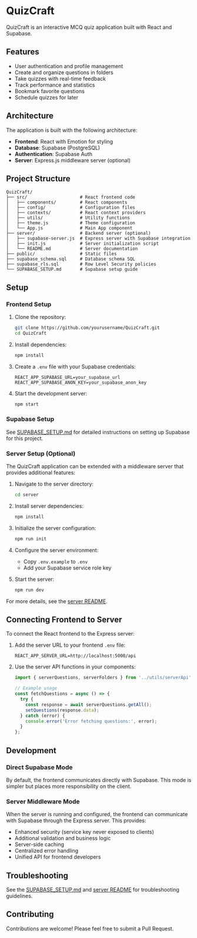 # QuizCraft

QuizCraft is an interactive MCQ quiz application built with React and Supabase.

## Features

- User authentication and profile management
- Create and organize questions in folders
- Take quizzes with real-time feedback
- Track performance and statistics
- Bookmark favorite questions
- Schedule quizzes for later

## Architecture

The application is built with the following architecture:

- **Frontend**: React with Emotion for styling
- **Database**: Supabase (PostgreSQL)
- **Authentication**: Supabase Auth
- **Server**: Express.js middleware server (optional)

## Project Structure

```
QuizCraft/
├── src/                    # React frontend code
│   ├── components/         # React components
│   ├── config/             # Configuration files
│   ├── contexts/           # React context providers
│   ├── utils/              # Utility functions
│   ├── theme.js            # Theme configuration
│   └── App.js              # Main App component
├── server/                 # Backend server (optional)
│   ├── supabase-server.js  # Express server with Supabase integration
│   ├── init.js             # Server initialization script
│   └── README.md           # Server documentation
├── public/                 # Static files
├── supabase_schema.sql     # Database schema SQL
├── supabase_rls.sql        # Row Level Security policies
└── SUPABASE_SETUP.md       # Supabase setup guide
```

## Setup

### Frontend Setup

1. Clone the repository:
   ```bash
   git clone https://github.com/yourusername/QuizCraft.git
   cd QuizCraft
   ```

2. Install dependencies:
   ```bash
   npm install
   ```

3. Create a `.env` file with your Supabase credentials:
   ```
   REACT_APP_SUPABASE_URL=your_supabase_url
   REACT_APP_SUPABASE_ANON_KEY=your_supabase_anon_key
   ```

4. Start the development server:
   ```bash
   npm start
   ```

### Supabase Setup

See [SUPABASE_SETUP.md](SUPABASE_SETUP.md) for detailed instructions on setting up Supabase for this project.

### Server Setup (Optional)

The QuizCraft application can be extended with a middleware server that provides additional features:

1. Navigate to the server directory:
   ```bash
   cd server
   ```

2. Install server dependencies:
   ```bash
   npm install
   ```

3. Initialize the server configuration:
   ```bash
   npm run init
   ```

4. Configure the server environment:
   - Copy `.env.example` to `.env`
   - Add your Supabase service role key

5. Start the server:
   ```bash
   npm run dev
   ```

For more details, see the [server README](server/README.md).

## Connecting Frontend to Server

To connect the React frontend to the Express server:

1. Add the server URL to your frontend `.env` file:
   ```
   REACT_APP_SERVER_URL=http://localhost:5000/api
   ```

2. Use the server API functions in your components:
   ```javascript
   import { serverQuestions, serverFolders } from '../utils/serverApi';

   // Example usage
   const fetchQuestions = async () => {
     try {
       const response = await serverQuestions.getAll();
       setQuestions(response.data);
     } catch (error) {
       console.error('Error fetching questions:', error);
     }
   };
   ```

## Development

### Direct Supabase Mode

By default, the frontend communicates directly with Supabase. This mode is simpler but places more responsibility on the client.

### Server Middleware Mode

When the server is running and configured, the frontend can communicate with Supabase through the Express server. This provides:

- Enhanced security (service key never exposed to clients)
- Additional validation and business logic
- Server-side caching
- Centralized error handling
- Unified API for frontend developers

## Troubleshooting

See the [SUPABASE_SETUP.md](SUPABASE_SETUP.md) and [server README](server/README.md) for troubleshooting guidelines.

## Contributing

Contributions are welcome! Please feel free to submit a Pull Request.
